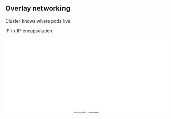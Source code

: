 ## Overlay networking

Cluster knows where pods live

IP-in-IP encapsulation

![](120_kubernetes/network/overlay.drawio.svg) <!-- .element: style="width: 95%;" -->